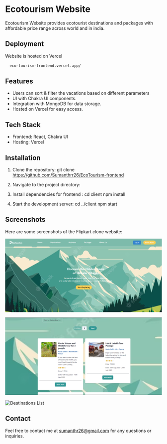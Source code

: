 
# Ecotourism Website

Ecotourism Website provides ecotourist destinations and packages with affordable price range across world and in india.


## Deployment

Website is hosted on Vercel

```bash
  eco-tourism-frontend.vercel.app/
```


## Features

- Users can sort & filter the vacations based on different parameters
- UI with Chakra UI components.
- Integration with MongoDB for data storage.
- Hosted on Vercel for easy access.

## Tech Stack

- Frontend: React, Chakra UI
- Hosting: Vercel

## Installation

1. Clone the repository:
git clone https://github.com/Sumanthrr26/EcoTourism-frontend


2. Navigate to the project directory:


3. Install dependencies for frontend :
cd client
npm install



4. Start the development server:
cd ../client
npm start



## Screenshots

Here are some screenshots of the Flipkart clone website:

![Home Page](Images/home.png)

![Package List](Images/packages.png)

![Destinations List](Images/destionations.png)



## Contact

Feel free to contact me at sumanthr26@gmail.com for any questions or inquiries.
